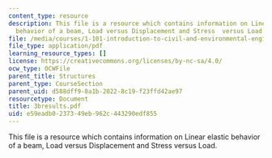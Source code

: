 ```yaml
---
content_type: resource
description: This file is a resource which contains information on Linear elastic
  behavior of a beam, Load versus Displacement and Stress  versus Load.
file: /media/courses/1-101-introduction-to-civil-and-environmental-engineering-design-i-fall-2006/e59eadb0237349eb962c443290edf855_3bresults.pdf
file_type: application/pdf
learning_resource_types: []
license: https://creativecommons.org/licenses/by-nc-sa/4.0/
ocw_type: OCWFile
parent_title: Structures
parent_type: CourseSection
parent_uid: d588dff9-8a1b-2022-8c19-f23ffd42ae97
resourcetype: Document
title: 3bresults.pdf
uid: e59eadb0-2373-49eb-962c-443290edf855
---
```

This file is a resource which contains information on Linear elastic behavior of a beam, Load versus Displacement and Stress  versus Load.